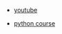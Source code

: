 - [youtube](https://www.youtube.com/watch?v=VeFnm7bLhsM&list=PLK0b4e05LnzaoPprZ8j0d7TFm3O__JU-U&index=4)

- [python course](https://app.theconstruct.ai/courses/python-3-for-robotics-58/)
